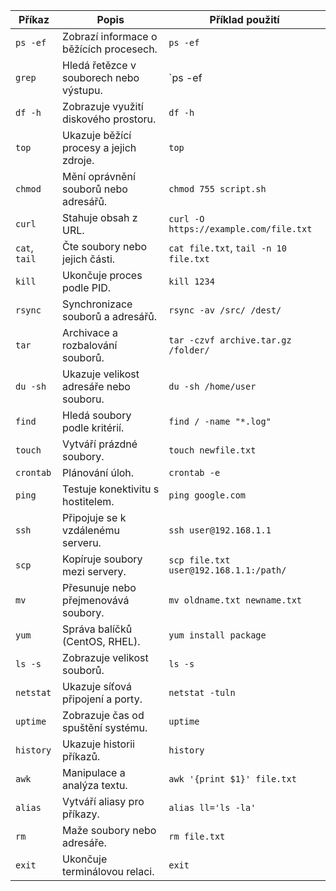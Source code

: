 | Příkaz      | Popis                                     | Příklad použití                                     |
|-------------|------------------------------------------|---------------------------------------------------|
| `ps -ef`    | Zobrazí informace o běžících procesech.  | `ps -ef`                                          |
| `grep`      | Hledá řetězce v souborech nebo výstupu.  | `ps -ef | grep ssh`                               |
| `df -h`     | Zobrazuje využití diskového prostoru.    | `df -h`                                          |
| `top`       | Ukazuje běžící procesy a jejich zdroje.  | `top`                                            |
| `chmod`     | Mění oprávnění souborů nebo adresářů.    | `chmod 755 script.sh`                            |
| `curl`      | Stahuje obsah z URL.                    | `curl -O https://example.com/file.txt`           |
| `cat`, `tail` | Čte soubory nebo jejich části.          | `cat file.txt`, `tail -n 10 file.txt`            |
| `kill`      | Ukončuje proces podle PID.              | `kill 1234`                                      |
| `rsync`     | Synchronizace souborů a adresářů.       | `rsync -av /src/ /dest/`                         |
| `tar`       | Archivace a rozbalování souborů.         | `tar -czvf archive.tar.gz /folder/`              |
| `du -sh`    | Ukazuje velikost adresáře nebo souboru. | `du -sh /home/user`                              |
| `find`      | Hledá soubory podle kritérií.           | `find / -name "*.log"`                          |
| `touch`     | Vytváří prázdné soubory.                | `touch newfile.txt`                              |
| `crontab`   | Plánování úloh.                         | `crontab -e`                                     |
| `ping`      | Testuje konektivitu s hostitelem.       | `ping google.com`                                |
| `ssh`       | Připojuje se k vzdálenému serveru.      | `ssh user@192.168.1.1`                           |
| `scp`       | Kopíruje soubory mezi servery.          | `scp file.txt user@192.168.1.1:/path/`           |
| `mv`        | Přesunuje nebo přejmenovává soubory.    | `mv oldname.txt newname.txt`                     |
| `yum`       | Správa balíčků (CentOS, RHEL).          | `yum install package`                            |
| `ls -s`     | Zobrazuje velikost souborů.             | `ls -s`                                         |
| `netstat`   | Ukazuje síťová připojení a porty.       | `netstat -tuln`                                  |
| `uptime`    | Zobrazuje čas od spuštění systému.      | `uptime`                                        |
| `history`   | Ukazuje historii příkazů.               | `history`                                       |
| `awk`       | Manipulace a analýza textu.             | `awk '{print $1}' file.txt`                      |
| `alias`     | Vytváří aliasy pro příkazy.             | `alias ll='ls -la'`                              |
| `rm`        | Maže soubory nebo adresáře.             | `rm file.txt`                                    |
| `exit`      | Ukončuje terminálovou relaci.           | `exit`                                          |
